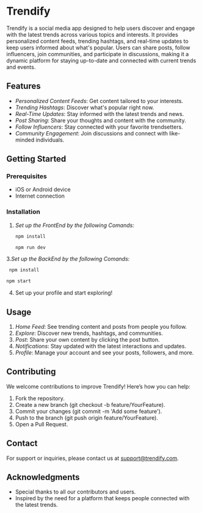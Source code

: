 # Trendify

Trendify is a social media app designed to help users discover and engage with the latest trends across various topics and interests. It provides personalized content feeds, trending hashtags, and real-time updates to keep users informed about what's popular. Users can share posts, follow influencers, join communities, and participate in discussions, making it a dynamic platform for staying up-to-date and connected with current trends and events.

## Features

- *Personalized Content Feeds*: Get content tailored to your interests.
- *Trending Hashtags*: Discover what's popular right now.
- *Real-Time Updates*: Stay informed with the latest trends and news.
- *Post Sharing*: Share your thoughts and content with the community.
- *Follow Influencers*: Stay connected with your favorite trendsetters.
- *Community Engagement*: Join discussions and connect with like-minded individuals.

## Getting Started

### Prerequisites

- iOS or Android device
- Internet connection

### Installation

1. *Set up the FrontEnd by the following Comands:*
   ```bash
   npm install
   ```
   ```bash
   npm run dev
3.*Set up the BackEnd by the following Comands:*
  ```bash
   npm install
  ```
  ```bash
  npm start
  ```
4. Set up your profile and start exploring!

## Usage

1. *Home Feed*: See trending content and posts from people you follow.
2. *Explore*: Discover new trends, hashtags, and communities.
3. *Post*: Share your own content by clicking the post button.
4. *Notifications*: Stay updated with the latest interactions and updates.
5. *Profile*: Manage your account and see your posts, followers, and more.

## Contributing

We welcome contributions to improve Trendify! Here’s how you can help:

1. Fork the repository.
2. Create a new branch (git checkout -b feature/YourFeature).
3. Commit your changes (git commit -m 'Add some feature').
4. Push to the branch (git push origin feature/YourFeature).
5. Open a Pull Request.

## Contact

For support or inquiries, please contact us at [support@trendify.com](mailto:support@trendify.com).

## Acknowledgments

- Special thanks to all our contributors and users.
- Inspired by the need for a platform that keeps people connected with the latest trends.
